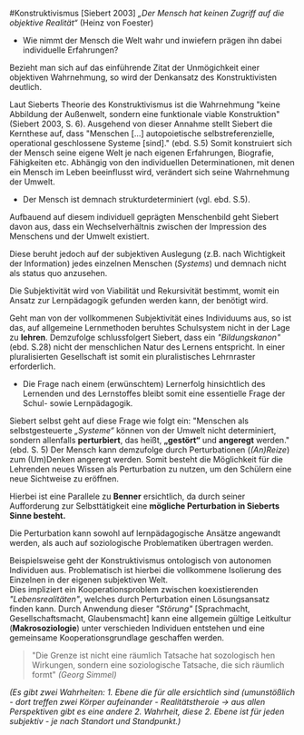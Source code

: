 #Konstruktivismus [Siebert 2003]
*„Der Mensch hat keinen Zugriff auf
die objektive Realität“* (Heinz von Foester)

- Wie nimmt der Mensch die Welt wahr und inwiefern prägen ihn dabei individuelle Erfahrungen?
<!-- TODO: Einbindung der Frage in den Text -->

Bezieht man sich auf das einführende Zitat der Unmögichkeit einer objektiven Wahrnehmung, so wird der Denkansatz des Konstruktivisten deutlich.

Laut Sieberts Theorie des Konstruktivismus ist die Wahrnehmung "keine Abbildung der Außenwelt, sondern eine funktionale viable Konstruktion" (Siebert 2003, S. 6).
Ausgehend von dieser Annahme stellt Siebert die Kernthese auf, dass "Menschen [...] autopoietische
selbstreferenzielle, operational geschlossene Systeme [sind]." (ebd. S.5)
Somit konstruiert sich der Mensch seine eigene Welt je nach eigenen Erfahrungen, Biografie, Fähigkeiten etc.
Abhängig von den individuellen Determinationen, mit denen ein Mensch im Leben beeinflusst wird, verändert sich seine Wahrnehmung der Umwelt.
<!-- TODO: Determination beeinflussen? Ausdruck  -->
- Der Mensch ist demnach strukturdeterminiert (vgl. ebd. S.5).


Aufbauend auf diesem individuell geprägten Menschenbild geht Siebert davon aus, dass ein Wechselverhältnis zwischen der Impression des Menschens und der Umwelt existiert.
<!-- TODO: Impression? Ausdruck -->
Diese beruht jedoch auf der subjektiven Auslegung (z.B. nach Wichtigkeit der Information) jedes einzelnen Menschen (*Systems*) und demnach nicht als status quo anzusehen.

Die Subjektivität wird von Viabilität und Rekursivität bestimmt, womit ein Ansatz zur Lernpädagogik gefunden werden kann, der benötigt wird.
<!-- TODO: Lerntheorie! und Subjektivität ändern -->
Geht man von der vollkommenen Subjektivität eines Individuums aus, so ist das, auf allgemeine Lernmethoden beruhtes Schulsystem nicht in der Lage zu **lehren**.
Demzufolge schlussfolgert Siebert, dass ein *"Bildungskanon"* (ebd. S.28) nicht der menschlichen Natur des Lernens entspricht.
In einer pluralisierten Gesellschaft ist somit ein pluralistisches Lehrnraster erforderlich.
<!-- TODO: Lehrnraster?  -->
- Die Frage nach einem (erwünschtem) Lernerfolg hinsichtlich des Lernenden und des Lernstoffes bleibt somit eine essentielle Frage der Schul- sowie Lernpädagogik.
<!-- TODO: Verstehe, was du meinst, aber findest du noch eine klarere Formulierung? -->

Siebert selbst geht auf diese Frage wie folgt ein:
"Menschen als selbstgesteuerte *„Systeme“* können von der Umwelt nicht determiniert, sondern allenfalls **perturbiert**, das heißt, **„gestört“** und **angeregt** werden." (ebd. S. 5)
Der Mensch kann demzufolge durch Perturbationen (*(An)Reize*) zum (Um)Denken angeregt werden.
Somit besteht die Möglichkeit für die Lehrenden neues Wissen als Perturbation zu nutzen, um den Schülern eine neue Sichtweise zu eröffnen.

Hierbei ist eine Parallele zu **Benner** ersichtlich, da durch seiner Aufforderung zur Selbsttätigkeit eine **mögliche Perturbation in Sieberts Sinne besteht.**
<!-- TODO: etwas vorsichtiger formulieren (Vermutung) -->

Die Perturbation kann sowohl auf lernpädagogische Ansätze angewandt werden, als auch auf soziologische Problematiken übertragen werden.
<!-- lerntheoretische -->
Beispielsweise geht der Konstruktivismus ontologisch von autonomen Individuen aus.
Problematisch ist hierbei die vollkommene Isolierung des Einzelnen in der eigenen subjektiven Welt.  
Dies impliziert ein Kooperationsproblem zwischen koexistierenden *"Lebensrealitäten"*, welches durch Perturbation einen Lösungsansatz finden kann.
Durch Anwendung dieser *"Störung"* [Sprachmacht, Gesellschaftsmacht, Glaubensmacht] kann eine allgemein gültige Leitkultur (**Makrosoziologie**) unter verschieden Individuen entstehen und eine gemeinsame Kooperationsgrundlage geschaffen werden.

<!-- TODO: Es ist schwierig, weil wir über den SoWi-Teil keinen Text haben, aber falls der Teil in die Doku kommen soll, muss hier noch etwas nachgearbeitet werden. -->

> "Die Grenze ist nicht eine räumlich Tatsache hat sozologisch hen Wirkungen, sondern eine soziologische Tatsache, die sich räumlich formt"
*(Georg Simmel)*


*(Es gibt zwei Wahrheiten: 1. Ebene die für alle ersichtlich sind (umunstößlich - dort treffen zwei Körper aufeinander - Realitätstheroie -> aus allen Perspektiven gibt es eine andere 2. Wahrheit, diese 2. Ebene ist für jeden subjektiv - je nach Standort und Standpunkt.)*
<!-- TODO: S. 29; S. 187 nachschauen, Beobachtung 2. Ordnung im Siebert-Text nachschauen, ob dazu e -->
